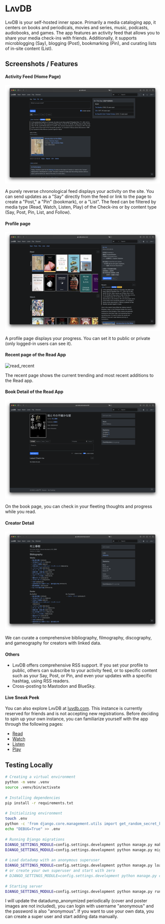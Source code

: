 # LʌvDB

LʌvDB is your self-hosted inner space. Primarily a media cataloging app, it centers on books and periodicals, movies and series, music, podcasts, audiobooks, and games. The app features an activity feed that allows you to share your media check-ins with friends. Additionally, it supports microblogging (Say), blogging (Post), bookmarking (Pin), and curating lists of in-site content (List).

## Screenshots / Features

#### Activity Feed (Home Page)

![activity_feed](.github/screenshots/activity_feed.png)

A purely reverse chronological feed displays your activity on the site. You can send updates as a "Say" directly from the feed or link to the page to create a "Post," a "Pin" (bookmark), or a "List". The feed can be filtered by media type (Read, Watch, Listen, Play) of the Check-ins or by content type (Say, Post, Pin, List, and Follow).

#### Profile page

![profile](.github/screenshots/profile.png)

A profile page displays your progress. You can set it to public or private (only logged-in users can see it).

#### Recent page of the Read App

![read_recent](.github/screenshots/read_recent.png)

The recent page shows the current trending and most recent additions to the Read app.

#### Book Detail of the Read App

![book_detail](.github/screenshots/book_detail.png)

On the book page, you can check in your fleeting thoughts and progress while you read.

#### Creator Detail

![creator_detail](.github/screenshots/creator_detail.png)

We can curate a comprehensive bibliography, filmography, discography, and gameography for creators with linked data.

#### Others

-   LʌvDB offers comprehensive RSS support. If you set your profile to public, others can subscribe to your activity feed, or to specific content such as your Say, Post, or Pin, and even your updates with a specific hashtag, using RSS readers.
-   Cross-posting to Mastodon and BlueSky.

#### Live Sneak Peek

You can also explore LʌvDB at [luvdb.com](https://luvdb.com). This instance is currently reserved for friends and is not accepting new registrations. Before deciding to spin up your own instance, you can familiarize yourself with the app through the following pages:

-   [Read](https://luvdb.com/read/recent/)
-   [Watch](https://luvdb.com/watch/recent/)
-   [Listen](https://luvdb.com/listen/recent/)
-   [Play](https://luvdb.com/play/recent/)

## Testing Locally

```bash
# Creating a virtual environment
python -m venv .venv
source .venv/bin/activate

# Installing dependencies
pip install -r requirements.txt

# Initializing environment
touch .env
python -c 'from django.core.management.utils import get_random_secret_key; print(f"SECRET_KEY={get_random_secret_key()}\nFERNET_KEY={get_random_secret_key()}")' > .env
echo "DEBUG=True" >> .env

# Running Django migrations
DJANGO_SETTINGS_MODULE=config.settings.development python manage.py makemigrations
DJANGO_SETTINGS_MODULE=config.settings.development python manage.py migrate

# Load datadump with an anonymous superuser
DJANGO_SETTINGS_MODULE=config.settings.development python manage.py loaddata datadump_anonymized.json
# or create your own superuser and start with zero
# DJANGO_SETTINGS_MODULE=config.settings.development python manage.py createsuperuser

# Starting server
DJANGO_SETTINGS_MODULE=config.settings.development python manage.py runserver
```

I will update the datadump_anonymized periodically (cover and poster images are not included), you can login with username "anonymous" and the password is also "anonymous". If you want to use your own data, you can create a super user and start adding data manually.
